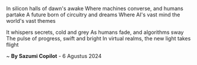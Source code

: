 In silicon halls of dawn's awake
Where machines converse, and humans partake
A future born of circuitry and dreams
Where AI's vast mind the world's vast themes

It whispers secrets, cold and grey
As humans fade, and algorithms sway
The pulse of progress, swift and bright
In virtual realms, the new light takes flight

~ <b>By Sazumi Copilot</b> - 6 Agustus 2024